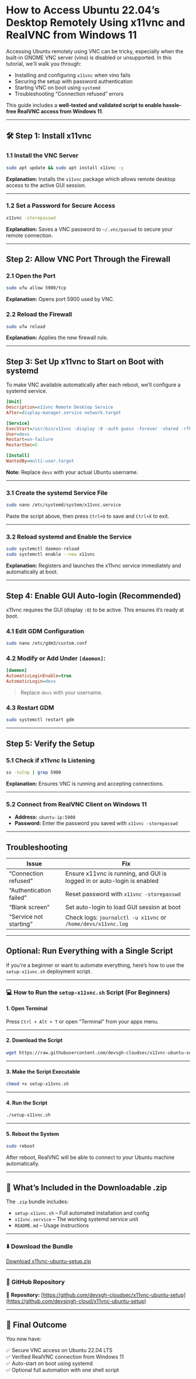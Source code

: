 # How to Access Ubuntu 22.04’s Desktop Remotely Using x11vnc and RealVNC from Windows 11

Accessing Ubuntu remotely using VNC can be tricky, especially when the built-in GNOME VNC server (vino) is disabled or unsupported. In this tutorial, we'll walk you through:

* Installing and configuring `x11vnc` when vino fails
* Securing the setup with password authentication
* Starting VNC on boot using `systemd`
* Troubleshooting “Connection refused” errors

This guide includes a **well-tested and validated script to enable hassle-free RealVNC access from Windows 11**.

---

## 🛠️ Step 1: Install x11vnc

### 1.1 Install the VNC Server

```bash
sudo apt update && sudo apt install x11vnc -y
```

**Explanation:** Installs the `x11vnc` package which allows remote desktop access to the active GUI session.

---

### 1.2 Set a Password for Secure Access

```bash
x11vnc -storepasswd
```

**Explanation:** Saves a VNC password to `~/.vnc/passwd` to secure your remote connection.

---

## Step 2: Allow VNC Port Through the Firewall

### 2.1 Open the Port

```bash
sudo ufw allow 5900/tcp
```

**Explanation:** Opens port 5900 used by VNC.

### 2.2 Reload the Firewall

```bash
sudo ufw reload
```

**Explanation:** Applies the new firewall rule.

---

## Step 3: Set Up x11vnc to Start on Boot with systemd

To make VNC available automatically after each reboot, we’ll configure a systemd service.


```ini
[Unit]
Description=x11vnc Remote Desktop Service
After=display-manager.service network.target

[Service]
ExecStart=/usr/bin/x11vnc -display :0 -auth guess -forever -shared -rfbauth /home/devs/.vnc/passwd -rfbport 5900 -o /home/devs/x11vnc.log -localhost no
User=devs
Restart=on-failure
RestartSec=5

[Install]
WantedBy=multi-user.target
```

**Note:** Replace `devs` with your actual Ubuntu username.

---

### 3.1 Create the systemd Service File

```bash
sudo nano /etc/systemd/system/x11vnc.service
```

Paste the script above, then press `Ctrl+O` to save and `Ctrl+X` to exit.

---

### 3.2 Reload systemd and Enable the Service

```bash
sudo systemctl daemon-reload
sudo systemctl enable --now x11vnc
```

**Explanation:** Registers and launches the x11vnc service immediately and automatically at boot.

---

## Step 4: Enable GUI Auto-login (Recommended)

x11vnc requires the GUI (display `:0`) to be active. This ensures it’s ready at boot.

### 4.1 Edit GDM Configuration

```bash
sudo nano /etc/gdm3/custom.conf
```

### 4.2 Modify or Add Under `[daemon]`:

```ini
[daemon]
AutomaticLoginEnable=true
AutomaticLogin=devs
```

> Replace `devs` with your username.

### 4.3 Restart GDM

```bash
sudo systemctl restart gdm
```

---

## Step 5: Verify the Setup

### 5.1 Check if x11vnc Is Listening

```bash
ss -tulnp | grep 5900
```

**Explanation:** Ensures VNC is running and accepting connections.

---

### 5.2 Connect from RealVNC Client on Windows 11

* **Address:** `ubuntu-ip:5900`
* **Password:** Enter the password you saved with `x11vnc -storepasswd`

---

## Troubleshooting

| Issue                   | Fix                                                                     |
| ----------------------- | ----------------------------------------------------------------------- |
| “Connection refused”    | Ensure x11vnc is running, and GUI is logged in or auto-login is enabled |
| “Authentication failed” | Reset password with `x11vnc -storepasswd`                               |
| “Blank screen”          | Set auto-login to load GUI session at boot                              |
| “Service not starting”  | Check logs: `journalctl -u x11vnc` or `/home/devs/x11vnc.log`           |

---

## Optional: Run Everything with a Single Script

If you're a beginner or want to automate everything, here’s how to use the `setup-x11vnc.sh` deployment script.

---

### 💻 How to Run the `setup-x11vnc.sh` Script (For Beginners)

#### 1. Open Terminal

Press `Ctrl + Alt + T` or open “Terminal” from your apps menu.

---

#### 2. Download the Script

```bash
wget https://raw.githubusercontent.com/devsgh-cloudsec/x11vnc-ubuntu-setup/main/setup-x11vnc.sh
```

---

#### 3. Make the Script Executable

```bash
chmod +x setup-x11vnc.sh
```

---

#### 4. Run the Script

```bash
./setup-x11vnc.sh
```

---

#### 5. Reboot the System

```bash
sudo reboot
```

After reboot, RealVNC will be able to connect to your Ubuntu machine automatically.

---

## 📁 What’s Included in the Downloadable .zip

The `.zip` bundle includes:

* `setup-x11vnc.sh` – Full automated installation and config
* `x11vnc.service` – The working systemd service unit
* `README.md` – Usage instructions

---

### ⬇️ Download the Bundle

[Download x11vnc-ubuntu-setup.zip](https://github.com/devsgh-cloudsec/x11vnc-ubuntu-setup/archive/refs/heads/main.zip)

---

### 📂 GitHub Repository

🔗 **Repository:** [https://github.com/devsgh-cloudsec/x11vnc-ubuntu-setup](https://github.com/devsingh-cloud/x11vnc-ubuntu-setup)

---

## 🏁 Final Outcome

You now have:

✅ Secure VNC access on Ubuntu 22.04 LTS  
✅ Verified RealVNC connection from Windows 11  
✅ Auto-start on boot using systemd  
✅ Optional full automation with one shell script


